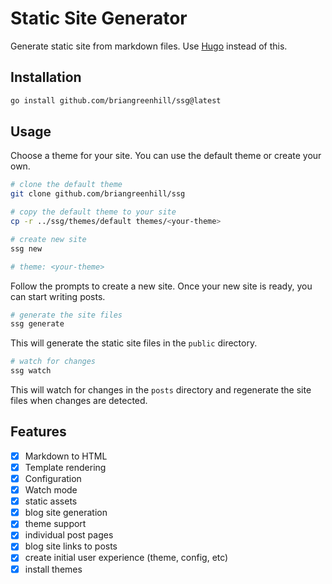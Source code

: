 # Static Site Generator

Generate static site from markdown files. Use [Hugo](https://gohugo.io/) instead of this.

## Installation

```bash
go install github.com/briangreenhill/ssg@latest
```

## Usage

Choose a theme for your site. You can use the default theme or create your own.

```bash
# clone the default theme
git clone github.com/briangreenhill/ssg

# copy the default theme to your site
cp -r ../ssg/themes/default themes/<your-theme>
```

```bash
# create new site
ssg new

# theme: <your-theme>
```

Follow the prompts to create a new site. Once your new site is ready, you can start writing posts.

```bash
# generate the site files
ssg generate
```

This will generate the static site files in the `public` directory.

```bash
# watch for changes
ssg watch
```

This will watch for changes in the `posts` directory and regenerate the site files when changes are detected.

## Features
- [x] Markdown to HTML
- [x] Template rendering
- [x] Configuration
- [x] Watch mode
- [x] static assets
- [x] blog site generation
- [x] theme support
- [x] individual post pages
- [x] blog site links to posts
- [x] create initial user experience (theme, config, etc)
- [x] install themes
